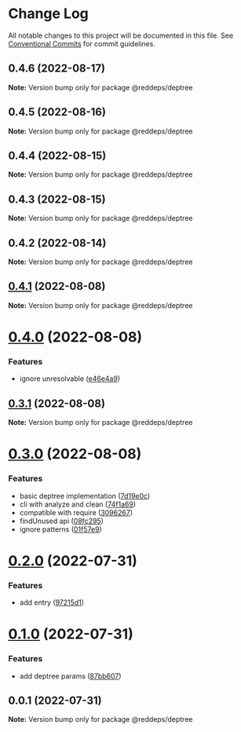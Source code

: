 # Change Log

All notable changes to this project will be documented in this file.
See [Conventional Commits](https://conventionalcommits.org) for commit guidelines.

## 0.4.6 (2022-08-17)

**Note:** Version bump only for package @reddeps/deptree

## 0.4.5 (2022-08-16)

**Note:** Version bump only for package @reddeps/deptree

## 0.4.4 (2022-08-15)

**Note:** Version bump only for package @reddeps/deptree

## 0.4.3 (2022-08-15)

**Note:** Version bump only for package @reddeps/deptree

## 0.4.2 (2022-08-14)

**Note:** Version bump only for package @reddeps/deptree

## [0.4.1](https://github.com/vincenteof/reddeps/compare/v0.4.0...v0.4.1) (2022-08-08)

**Note:** Version bump only for package @reddeps/deptree

# [0.4.0](https://github.com/vincenteof/reddeps/compare/v0.3.3...v0.4.0) (2022-08-08)

### Features

* ignore unresolvable ([e46e4a9](https://github.com/vincenteof/reddeps/commit/e46e4a9a7aea27ca44e81b4f5f97c7e864a9ef55))

## [0.3.1](https://github.com/vincenteof/reddeps/compare/v0.3.0...v0.3.1) (2022-08-08)

**Note:** Version bump only for package @reddeps/deptree

# [0.3.0](https://github.com/vincenteof/reddeps/compare/v0.2.0...v0.3.0) (2022-08-08)

### Features

* basic deptree implementation ([7d19e0c](https://github.com/vincenteof/reddeps/commit/7d19e0c379aa906c4a45480526bca3a755d892c5))
* cli with analyze and clean ([74f1a69](https://github.com/vincenteof/reddeps/commit/74f1a69938b35022b10c9956e9ca3d51c3f14007))
* compatible with require ([3096267](https://github.com/vincenteof/reddeps/commit/30962679b9e5a7e6f416ca6280f35bc499a018d0))
* findUnused api ([08fc295](https://github.com/vincenteof/reddeps/commit/08fc2955cb99e9bc1317634249600ebee066cd6a))
* ignore patterns ([01f57e9](https://github.com/vincenteof/reddeps/commit/01f57e99297cc799c389214650798b1abfbe54d2))

# [0.2.0](https://github.com/vincenteof/reddeps/compare/v0.1.0...v0.2.0) (2022-07-31)

### Features

* add entry ([97215d1](https://github.com/vincenteof/reddeps/commit/97215d13be5306f199543a070cddda080a1fb02e))

# [0.1.0](https://github.com/vincenteof/reddeps/compare/v0.0.1...v0.1.0) (2022-07-31)

### Features

* add deptree params ([87bb607](https://github.com/vincenteof/reddeps/commit/87bb607dd7bb8a6e1e9db58dcf797e27d958a9b9))

## 0.0.1 (2022-07-31)

**Note:** Version bump only for package @reddeps/deptree
